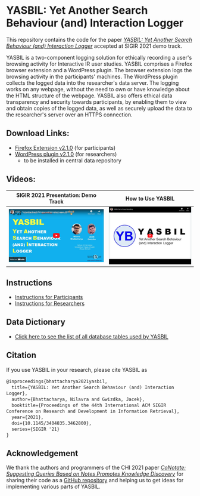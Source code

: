 # YASBIL: Yet Another Search Behaviour (and) Interaction Logger
This repository contains the code for the paper [_YASBIL: Yet Another Search Behaviour (and) Interaction Logger_](https://doi.org/10.1145/3404835.3462800) accepted at SIGIR 2021 demo track.

YASBIL is a two-component logging solution for ethically recording a user's browsing activity for Interactive IR user studies. 
YASBIL comprises a Firefox browser extension and a WordPress plugin. The browser extension logs the browsing activity in the participants' machines. The WordPress plugin collects the logged data into the researcher's data server.
The logging works on any webpage, without the need to own or have knowledge about the HTML structure of the webpage. YASBIL also offers ethical data transparency and security towards participants, by enabling them to view and obtain copies of the logged data, as well as securely upload the data to the researcher's server over an HTTPS connection.


## Download Links:
- [Firefox Extension v2.1.0](https://github.com/yasbil/yasbil/raw/main/yasbil-extn-2.1.0.xpi) (for participants)
- [WordPress plugin v2.1.0](https://github.com/yasbil/yasbil/raw/main/yasbil-wp-2.1.0.zip) (for researchers) 
  - to be installed in central data repository

## Videos:

| SIGIR 2021 Presentation: Demo Track | How to Use YASBIL |
| ----------- | ----------- |
|[![YouTube Video: SIGIR'21 presentation](./resources/yasbil-youtube-sigir21.png)](https://www.youtube.com/watch?v=HDxPEFnvnm0 "SIGIR'21 presentation")|[![YouTube Video: YASBIL v1.0 - How to Use](./resources/yasbil-youtube-howtouse.png)](http://www.youtube.com/watch?v=-sxQ2Xh_EPo "YASBIL v1.0 - How to Use")|



## Instructions
- [Instructions for Participants](./docs/instructions-participant.md)
- [Instructions for Researchers](./docs/instructions-researcher.md)


## Data Dictionary
- [Click here to see the list of all database tables used by YASBIL](./docs/data-dictionary.md)




## Citation
If you use YASBIL in your research, please cite YASBIL as
```
@inproceedings{bhattacharya2021yasbil,
  title={YASBIL: Yet Another Search Behaviour (and) Interaction Logger},
  author={Bhattacharya, Nilavra and Gwizdka, Jacek},
  booktitle={Proceedings of the 44th International ACM SIGIR Conference on Research and Development in Information Retrieval},
  year={2021},
  doi={10.1145/3404835.3462800},
  series={SIGIR '21}
}
```

## Acknowledgement
We thank the authors and programmers of the CHI 2021 paper [_CoNotate: Suggesting Queries Based on Notes Promotes Knowledge Discovery_](https://dl.acm.org/doi/10.1145/3411764.3445618) for sharing their code as a [GitHub repository](https://github.com/creativecolab/CHI2021-CoNotate) and helping us to get ideas for implementing various parts of YASBIL.
